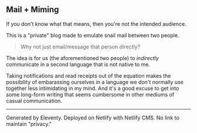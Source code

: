 ## Mail + Miming

If you don't  know what that means, then you're not the intended audience.

This is a "private" blog made to emulate snail mail between two people. 

> Why not just email/message that person directly? 

The idea is for us (the aforementioned two people) to *indirectly* communicate in a second language that is not native to me. 

Taking notifications and read receipts out of the equation makes the possibility of embarassing ourselves in a language we don't normally use together less intimidating in my mind. And it's a good excuse to get into some long-form writing that seems cumbersome in other mediums of casual communication.

---

Generated by Eleventy. Deployed on Netlify with Netlify CMS. No link to maintain "privacy."